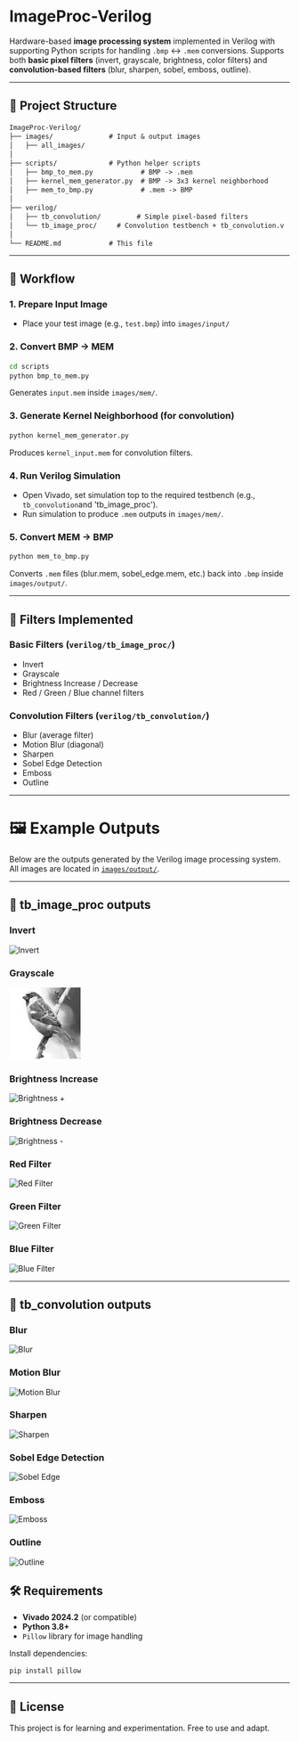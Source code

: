 # ImageProc-Verilog

Hardware-based **image processing system** implemented in Verilog with supporting Python scripts for handling `.bmp` ↔ `.mem` conversions.
Supports both **basic pixel filters** (invert, grayscale, brightness, color filters) and **convolution-based filters** (blur, sharpen, sobel, emboss, outline).

---

## 📂 Project Structure

```
ImageProc-Verilog/
├── images/              # Input & output images
│   ├── all_images/           
│
├── scripts/             # Python helper scripts
│   ├── bmp_to_mem.py            # BMP -> .mem
│   ├── kernel_mem_generator.py  # BMP -> 3x3 kernel neighborhood
│   ├── mem_to_bmp.py            # .mem -> BMP
│
├── verilog/
│   ├── tb_convolution/         # Simple pixel-based filters
│   └── tb_image_proc/     # Convolution testbench + tb_convolution.v
│
└── README.md            # This file
```

---

## 🚀 Workflow

### 1. Prepare Input Image

* Place your test image (e.g., `test.bmp`) into `images/input/`

### 2. Convert BMP → MEM

```bash
cd scripts
python bmp_to_mem.py
```

Generates `input.mem` inside `images/mem/`.

### 3. Generate Kernel Neighborhood (for convolution)

```bash
python kernel_mem_generator.py
```

Produces `kernel_input.mem` for convolution filters.

### 4. Run Verilog Simulation

* Open Vivado, set simulation top to the required testbench (e.g., `tb_convolution`and 'tb_image_proc').
* Run simulation to produce `.mem` outputs in `images/mem/`.

### 5. Convert MEM → BMP

```bash
python mem_to_bmp.py
```

Converts `.mem` files (blur.mem, sobel_edge.mem, etc.) back into `.bmp` inside `images/output/`.

---

## 🎨 Filters Implemented

### Basic Filters (`verilog/tb_image_proc/`)

* Invert
* Grayscale
* Brightness Increase / Decrease
* Red / Green / Blue channel filters

### Convolution Filters (`verilog/tb_convolution/`)

* Blur (average filter)
* Motion Blur (diagonal)
* Sharpen
* Sobel Edge Detection
* Emboss
* Outline

---

# 🖼 Example Outputs

Below are the outputs generated by the Verilog image processing system.  
All images are located in [`images/output/`](images/output/).

---

## 🔹 tb_image_proc outputs

### Invert
![Invert](https://github.com/adithyarg/ImageProcessing-Verilog/blob/76c6d131de32f2cd0b925cf29fff47c775a248d1/images/2.Invert.bmp)

### Grayscale
![Grayscale](https://github.com/adithyarg/ImageProcessing-Verilog/blob/76c6d131de32f2cd0b925cf29fff47c775a248d1/images/2.Grayscale.bmp)

### Brightness Increase
![Brightness +](images/output/brightness_inc.bmp)

### Brightness Decrease
![Brightness -](images/output/brightness_dec.bmp)

### Red Filter
![Red Filter](images/output/red_filter.bmp)

### Green Filter
![Green Filter](images/output/green_filter.bmp)

### Blue Filter
![Blue Filter](images/output/blue_filter.bmp)

---

## 🔹 tb_convolution outputs

### Blur
![Blur](images/output/blur.bmp)

### Motion Blur
![Motion Blur](images/output/motion_blur.bmp)

### Sharpen
![Sharpen](images/output/sharpen.bmp)

### Sobel Edge Detection
![Sobel Edge](images/output/sobel_edge.bmp)

### Emboss
![Emboss](images/output/emboss.bmp)

### Outline
![Outline](images/output/outline.bmp)


## 🛠 Requirements

* **Vivado 2024.2** (or compatible)
* **Python 3.8+**
* `Pillow` library for image handling

Install dependencies:

```bash
pip install pillow
```

---

## 📜 License

This project is for learning and experimentation. Free to use and adapt.

